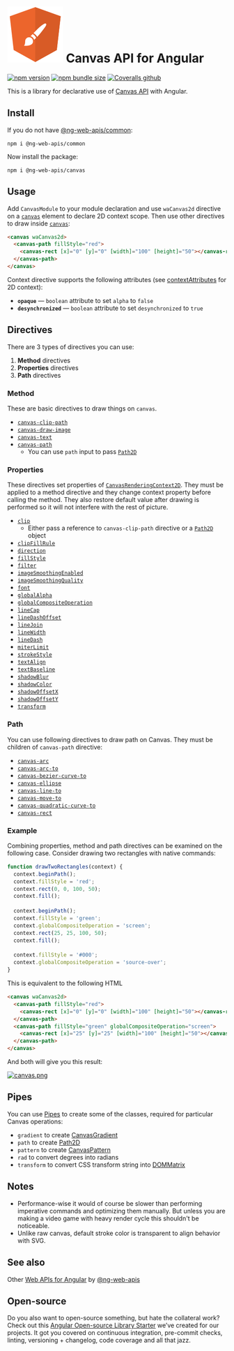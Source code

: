 # ![ng-web-apis logo](logo.svg) Canvas API for Angular

[![npm version](https://img.shields.io/npm/v/@ng-web-apis/canvas.svg)](https://npmjs.com/package/@ng-web-apis/canvas)
[![npm bundle size](https://img.shields.io/bundlephobia/minzip/@ng-web-apis/canvas)](https://bundlephobia.com/result?p=@ng-web-apis/canvas)
[![Coveralls github](https://img.shields.io/coveralls/github/ng-web-apis/canvas)](https://coveralls.io/github/ng-web-apis/canvas?branch=master)

This is a library for declarative use of [Canvas API](https://developer.mozilla.org/en-US/docs/Web/API/Canvas_API) with
Angular.

## Install

If you do not have [@ng-web-apis/common](https://github.com/tinkoff/ng-web-apis/tree/main/libs/common):

```
npm i @ng-web-apis/common
```

Now install the package:

```
npm i @ng-web-apis/canvas
```

## Usage

Add `CanvasModule` to your module declaration and use `waCanvas2d` directive on a
[`canvas`](https://developer.mozilla.org/en-US/docs/Web/HTML/Element/canvas) element to declare 2D context scope. Then
use other directives to draw inside [`canvas`](https://developer.mozilla.org/en-US/docs/Web/HTML/Element/canvas):

```html
<canvas waCanvas2d>
  <canvas-path fillStyle="red">
    <canvas-rect [x]="0" [y]="0" [width]="100" [height]="50"></canvas-rect>
  </canvas-path>
</canvas>
```

Context directive supports the following attributes (see
[contextAttributes](https://developer.mozilla.org/en-US/docs/Web/API/HTMLCanvasElement/getContext) for 2D context):

- **`opaque`** — `boolean` attribute to set `alpha` to `false`
- **`desynchronized`** — `boolean` attribute to set `desynchronized` to `true`

## Directives

There are 3 types of directives you can use:

1. **Method** directives
2. **Properties** directives
3. **Path** directives

### Method

These are basic directives to draw things on `canvas`.

- [`canvas-clip-path`](https://developer.mozilla.org/en-US/docs/Web/API/CanvasRenderingContext2D/clip)
- [`canvas-draw-image`](https://developer.mozilla.org/en-US/docs/Web/API/CanvasRenderingContext2D/drawImage)
- [`canvas-text`](https://developer.mozilla.org/en-US/docs/Web/API/Canvas_API/Tutorial/Drawing_text)
- [`canvas-path`](https://developer.mozilla.org/en-US/docs/Web/API/Canvas_API/Tutorial/Drawing_shapes)
  - You can use `path` input to pass [`Path2D`](https://developer.mozilla.org/en-US/docs/Web/API/Path2D)

### Properties

These directives set properties of
[`CanvasRenderingContext2D`](https://developer.mozilla.org/en-US/docs/Web/API/CanvasRenderingContext2D). They must be
applied to a method directive and they change context property before calling the method. They also restore default
value after drawing is performed so it will not interfere with the rest of picture.

- [`clip`](https://developer.mozilla.org/en-US/docs/Web/API/CanvasRenderingContext2D/clip)
  - Either pass a reference to `canvas-clip-path` directive or a
    [`Path2D`](https://developer.mozilla.org/en-US/docs/Web/API/Path2D) object
- [`clipFillRule`](https://developer.mozilla.org/en-US/docs/Web/API/CanvasRenderingContext2D/clip)
- [`direction`](https://developer.mozilla.org/en-US/docs/Web/API/CanvasRenderingContext2D/direction)
- [`fillStyle`](https://developer.mozilla.org/en-US/docs/Web/API/CanvasRenderingContext2D/fillStyle)
- [`filter`](https://developer.mozilla.org/en-US/docs/Web/API/CanvasRenderingContext2D/filter)
- [`imageSmoothingEnabled`](https://developer.mozilla.org/en-US/docs/Web/API/CanvasRenderingContext2D/imageSmoothingEnabled)
- [`imageSmoothingQuality`](https://developer.mozilla.org/en-US/docs/Web/API/CanvasRenderingContext2D/imageSmoothingQuality)
- [`font`](https://developer.mozilla.org/en-US/docs/Web/API/CanvasRenderingContext2D/font)
- [`globalAlpha`](https://developer.mozilla.org/en-US/docs/Web/API/CanvasRenderingContext2D/globalAlpha)
- [`globalCompositeOperation`](https://developer.mozilla.org/en-US/docs/Web/API/CanvasRenderingContext2D/globalCompositeOperation)
- [`lineCap`](https://developer.mozilla.org/en-US/docs/Web/API/CanvasRenderingContext2D/lineCap)
- [`lineDashOffset`](https://developer.mozilla.org/en-US/docs/Web/API/CanvasRenderingContext2D/lineDashOffset)
- [`lineJoin`](https://developer.mozilla.org/en-US/docs/Web/API/CanvasRenderingContext2D/lineJoin)
- [`lineWidth`](https://developer.mozilla.org/en-US/docs/Web/API/CanvasRenderingContext2D/lineWidth)
- [`lineDash`](https://developer.mozilla.org/en-US/docs/Web/API/CanvasRenderingContext2D/setLineDash)
- [`miterLimit`](https://developer.mozilla.org/en-US/docs/Web/API/CanvasRenderingContext2D/miterLimit)
- [`strokeStyle`](https://developer.mozilla.org/en-US/docs/Web/API/CanvasRenderingContext2D/strokeStyle)
- [`textAlign`](https://developer.mozilla.org/en-US/docs/Web/API/CanvasRenderingContext2D/textAlign)
- [`textBaseline`](https://developer.mozilla.org/en-US/docs/Web/API/CanvasRenderingContext2D/textBaseline)
- [`shadowBlur`](https://developer.mozilla.org/en-US/docs/Web/API/CanvasRenderingContext2D/shadowBlur)
- [`shadowColor`](https://developer.mozilla.org/en-US/docs/Web/API/CanvasRenderingContext2D/shadowColor)
- [`shadowOffsetX`](https://developer.mozilla.org/en-US/docs/Web/API/CanvasRenderingContext2D/shadowOffsetX)
- [`shadowOffsetY`](https://developer.mozilla.org/en-US/docs/Web/API/CanvasRenderingContext2D/shadowOffsetY)
- [`transform`](https://developer.mozilla.org/en-US/docs/Web/API/CanvasRenderingContext2D/setTransform)

### Path

You can use following directives to draw path on Canvas. They must be children of `canvas-path` directive:

- [`canvas-arc`](https://developer.mozilla.org/en-US/docs/Web/API/CanvasRenderingContext2D/arc)
- [`canvas-arc-to`](https://developer.mozilla.org/en-US/docs/Web/API/CanvasRenderingContext2D/arcTo)
- [`canvas-bezier-curve-to`](https://developer.mozilla.org/en-US/docs/Web/API/CanvasRenderingContext2D/bezierCurveTo)
- [`canvas-ellipse`](https://developer.mozilla.org/en-US/docs/Web/API/CanvasRenderingContext2D/ellipse)
- [`canvas-line-to`](https://developer.mozilla.org/en-US/docs/Web/API/CanvasRenderingContext2D/lineTo)
- [`canvas-move-to`](https://developer.mozilla.org/en-US/docs/Web/API/CanvasRenderingContext2D/moveTo)
- [`canvas-quadratic-curve-to`](https://developer.mozilla.org/en-US/docs/Web/API/CanvasRenderingContext2D/quadraticCurveTo)
- [`canvas-rect`](https://developer.mozilla.org/en-US/docs/Web/API/CanvasRenderingContext2D/rect)

### Example

Combining properties, method and path directives can be examined on the following case. Consider drawing two rectangles
with native commands:

```javascript
function drawTwoRectangles(context) {
  context.beginPath();
  context.fillStyle = 'red';
  context.rect(0, 0, 100, 50);
  context.fill();

  context.beginPath();
  context.fillStyle = 'green';
  context.globalCompositeOperation = 'screen';
  context.rect(25, 25, 100, 50);
  context.fill();

  context.fillStyle = '#000';
  context.globalCompositeOperation = 'source-over';
}
```

This is equivalent to the following HTML

```html
<canvas waCanvas2d>
  <canvas-path fillStyle="red">
    <canvas-rect [x]="0" [y]="0" [width]="100" [height]="50"></canvas-rect>
  </canvas-path>
  <canvas-path fillStyle="green" globalCompositeOperation="screen">
    <canvas-rect [x]="25" [y]="25" [width]="100" [height]="50"></canvas-rect>
  </canvas-path>
</canvas>
```

And both will give you this result:

[![canvas.png](https://i.postimg.cc/MZf2XV83/canvas.png)](https://postimg.cc/7b4QWChS)

## Pipes

You can use [Pipes](https://angular.io/guide/pipes) to create some of the classes, required for particular Canvas
operations:

- `gradient` to create [CanvasGradient](https://developer.mozilla.org/en-US/docs/Web/API/CanvasGradient)
- `path` to create [Path2D](https://developer.mozilla.org/en-US/docs/Web/API/Path2D)
- `pattern` to create [CanvasPattern](https://developer.mozilla.org/en-US/docs/Web/API/CanvasPattern)
- `rad` to convert degrees into radians
- `transform` to convert CSS transform string into
  [DOMMatrix](https://developer.mozilla.org/en-US/docs/Web/API/DOMMatrix/DOMMatrix)

## Notes

- Performance-wise it would of course be slower than performing imperative commands and optimizing them manually. But
  unless you are making a video game with heavy render cycle this shouldn't be noticeable.
- Unlike raw canvas, default stroke color is transparent to align behavior with SVG.

## See also

Other [Web APIs for Angular](https://tinkoff.github.io/ng-web-apis/) by
[@ng-web-apis](https://github.com/tinkoff/ng-web-apis)

## Open-source

Do you also want to open-source something, but hate the collateral work? Check out this
[Angular Open-source Library Starter](https://github.com/TinkoffCreditSystems/angular-open-source-starter) we’ve created
for our projects. It got you covered on continuous integration, pre-commit checks, linting, versioning + changelog, code
coverage and all that jazz.
